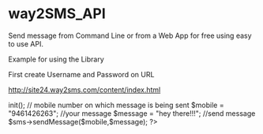 # way2SMS_API
Send message from Command Line or from a Web App for free using easy to use API.


Example for using the Library

First create Username and Password on URL

http://site24.way2sms.com/content/index.html

<?php
require_once("way2sms.php");


$sms = new Way2Sms("userofWay2Sms","passwordOfWay2Sms");


$sms->init();


// mobile number on which message is being sent 


$mobile = "9461426263";


//your message


$message = "hey there!!!";


//send  message


$sms->sendMessage($mobile,$message);


?>
